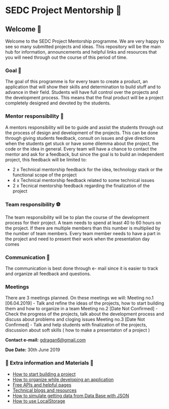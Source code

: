 # SEDC Project Mentorship 🚀

## Welcome 👋
Welcome to the SEDC Project Mentorship programme. We are very happy to see so many submitted projects and ideas. This repository will be the main hub for information, announcements and helpful links and resources that you will need through out the course of this period of time. 
### Goal  🥇
The goal of this programme is for every team to create a product, an application that will show their skills and determination to build stuff and to advance in their field. Students will have full control over the projects and the development process. This means that the final product will be a project completely designed and devoted by the students. 
### Mentor responsibility 📢
A mentors responsibility will be to guide and assist the students through out the process of design and development of the projects. This can be done through giving students feedback, consult on issues and give directions when the students get stuck or have some dilemma about the project, the code or the idea in general. Every team will have a chance to contact the mentor and ask for a feedback, but since the goal is to build an independent project, this feedback will be limited to:
* 2 x Technical mentorship feedback for the idea, technology stack or the functional scope of the project
* 4 x Technical mentorship feedback related to some technical issues
* 2 x Tecnical mentorship feedback regarding the finalization of the project

### Team responsibility ⚽
The team responsibility will be to plan the course of the development process for their project. A team needs to spend at least 40 to 60 hours on the project. If there are multiple members than this number is multiplied by the number of team members. Every team member needs to have a part in the project and need to present their work when the presentation day comes

### Communication 📝
The communication is best done through e- mail since it is easier to track and organize all feedback and questions. 

### Meetings
There are 3 meetings planned. On these meetings we will:
Meeting no.1 [06.04.2019] - Talk and refine the ideas of the projects, how to start building them and how to organize in a team
Meeting no.2 [Date Not Confirmed] - Check the progress of the projects, talk about the development process and discuss about problems and cloging issues
Meeting no.3 [Date Not Confirmed] - Talk and help students with finalization of the projects, discussion about soft skills ( how to make a presentaton of a project )

**Contact e-mail:** gdragan6@gmail.com

**Due Date:** 30th June 2019

### 🌴 Extra information and Materials  🌴
* [How to start building a project](https://github.com/Drakso/SEDC-Mentorship-2019/blob/master/HowToStartProject.md)
* [How to organize while developing an application](https://github.com/Drakso/SEDC-Mentorship-2019/blob/master/HowToOrganize.md)
* [Free APIs and helpful pages](https://github.com/Drakso/SEDC-Mentorship-2019/blob/master/FreeApis.md)
* [Technical blogs and resources](https://github.com/Drakso/SEDC-Mentorship-2019/blob/master/TechincalBlogs.md)
* [How to simulate getting data from Data Base with JSON](https://github.com/Drakso/SEDC-Mentorship-2019/blob/master/SimulateDataBase.md)
* [How to use LocalStorage](https://github.com/Drakso/SEDC-Mentorship-2019/blob/master/LocalStorage.md)
